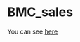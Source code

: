 # BMC_sales
You can see [here](https://hh.ru/resume/6cd8e241ff09af1aa60039ed1f445541656136?hhtmFrom=resume_list)
